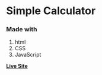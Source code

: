 # Simple Calculator

### Made with

1. html
2. CSS
3. JavaScript

[**Live Site**](https://calculator-by-masud.netlify.app/)

